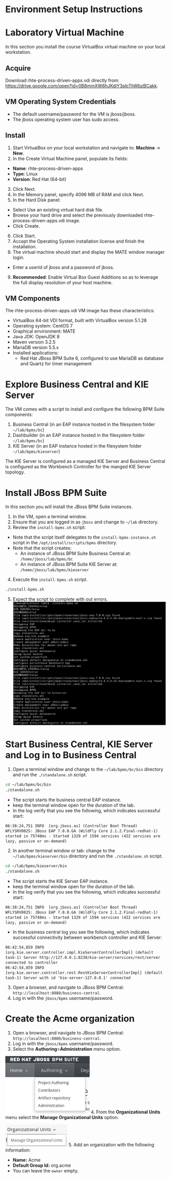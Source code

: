 # Environment Setup Instructions
# Laboratory Virtual Machine
In this section you install the course VirtualBox virtual machine on your local workstation.

## Acquire
Download rhte-process-driven-apps.vdi directly from: https://drive.google.com/open?id=0B8mmXW6hJKdiY3plcThWbzBCakk.
## VM Operating System Credentials
* The default username/password for the VM is jboss/jboss.
* The jboss operating system user has sudo access.
## Install
1. Start VirtualBox on your local workstation and navigate to: **Machine** → **New**.
2. In the Create Virtual Machine panel, populate its fields:
  * **Name**: rhte-process-driven-apps
  * **Type**: Linux
  * **Version**: Red Hat (64-bit)
3. Click Next.
4. In the Memory panel, specify 4096 MB of RAM and click Next.
5. In the Hard Disk panel:
  * Select Use an existing virtual hard disk file.
  * Browse your hard drive and select the previously downloaded rhte-process-driven-apps.vdi image.
  * Click Create.
6. Click Start.
7. Accept the Operating System installation license and finish the installation.
8. The virtual machine should start and display the MATE window manager login.
  * Enter a userId of jboss and a password of jboss.
9. **Recommended**: Enable Virtual Box Guest Additions so as to leverage the full display resolution of your host machine.
## VM Components
The rhte-process-driven-apps.vdi VM image has these characteristics:

* VirtualBox 64-bit VDI format, built with VirtualBox version 5.1.28
* Operating system: CentOS 7
* Graphical environment: MATE
* Java JDK: OpenJDK 8
* Maven version 3.2.5
* MariaDB version 5.5.x
* Installed applications:
  * Red Hat JBoss BPM Suite 6, configured to use MariaDB as database and Quartz for timer management

# Explore Business Central and KIE Server
The VM comes with a script to install and configure the following BPM Suite components:
1. Business Central (in an EAP instance hosted in the filesystem folder `~/lab/bpms/bc`)
2. Dashbuilder (in an EAP instance hosted in the filesystem folder `~/lab/bpms/bc`)
3. KIE Server (in an EAP instance hosted in the filesystem folder `~/lab/bpms/kieserver`)

The KIE Server is configured as a managed KIE Server and Business Central is configured as the Workbench Controller for the manged KIE Server topology.

# Install JBoss BPM Suite
In this section you will install the JBoss BPM Suite instances.
1. In the VM, open a terminal window.
2. Ensure that you are logged in as `jboss` and change to `~/lab` directory.
3. Review the `install-bpms.sh` script:
  * Note that the script itself delegates to the `install-bpms-instance.sh` script in the `/opt/install/scripts/bpms` directory.
  * Note that the script creates:
    * An instance of JBoss BPM Suite Business Central at: `/home/jboss/lab/bpms/bc`
    * An instance of JBoss BPM Suite KIE Server at: `/home/jboss/lab/bpms/kieserver`
4. Execute the `install-bpms.sh` script.
  ```bash
  ./install-bpms.sh
  ```
5. Expect the script to complete with out errors.
  ![install-bpms.sh result](install-bpms-result.png)

# Start Business Central, KIE Server and Log in to Business Central
1. Open a terminal window and change to the `~/lab/bpms/bc/bin` directory and run the `./standalone.sh` script.
  ```bash
  cd ~/lab/bpms/bc/bin
  ./standalone.sh
  ```
  * The script starts the business central EAP instance.
  * keep the terminal window open for the duration of the lab.
  * In the log verify that you see the following, which indicates successful start:
  ```
  06:38:24,751 INFO  [org.jboss.as] (Controller Boot Thread) WFLYSRV0025: JBoss EAP 7.0.0.GA (WildFly Core 2.1.2.Final-redhat-1) started in 75748ms - Started 1329 of 1594 services (422 services are lazy, passive or on-demand)
  ```
2. In another terminal window or tab: change to the `~/lab/bpms/kieserver/bin` directory and run the `./standalone.sh` script.
  ```bash
  cd ~/lab/bpms/kieserver/bin
  ./standalone.sh
  ```
  * The script starts the KIE Server EAP instance.
  * keep the terminal window open for the duration of the lab.
  * In the log verify that you see the following, which indicates successful start:
  ```
  06:38:24,751 INFO  [org.jboss.as] (Controller Boot Thread) WFLYSRV0025: JBoss EAP 7.0.0.GA (WildFly Core 2.1.2.Final-redhat-1) started in 75748ms - Started 1329 of 1594 services (422 services are lazy, passive or on-demand)
  ```
  * In the business central log you see the following, which indicates successful connectivity between workbench controller and KIE Server:
  ```
  06:42:54,859 INFO  [org.kie.server.controller.impl.KieServerControllerImpl] (default task-1) Server http://127.0.0.1:8230/kie-server/services/rest/server connected to controller
  06:42:54,859 INFO  [org.kie.server.controller.rest.RestKieServerControllerImpl] (default task-1) Server with id 'kie-server-127.0.0.1' connected
  ```
3. Open a browser, and navigate to JBoss BPM Central: `http://localhost:8080/business-central`.
4. Log in with the `jboss/bpms` username/password.

# Create the Acme organization
1. Open a browser, and navigate to JBoss BPM Central: `http://localhost:8080/business-central`.
2. Log in with the `jboss/bpms` username/password.
3. Select the **Authoring**>**Administration** menu option.

  ![Business Central: Authoring > Administration](bc-authoring-admin.png)
4. From the **Organizational Units** menu select the **Manage Organizational Units** option.

  ![Business Central: Authoring > Manage Organizational Units](manage-orgs.png)
5. Add an organization with the following information:
  * **Name:** Acme
  * **Default Group Id:** org.acme
  * You can leave the `owner` empty.
